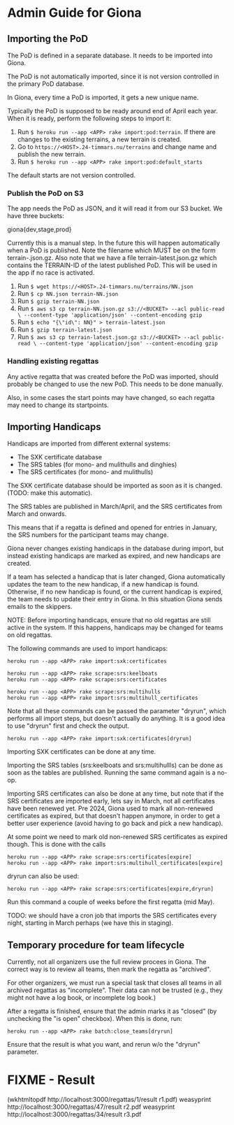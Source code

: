 # Admin Guide for Giona

## Importing the PoD

The PoD is defined in a separate database.  It needs to be imported
into Giona.

The PoD is not automatically imported, since it is not version
controlled in the primary PoD database.

In Giona, every time a PoD is imported, it gets a new unique name.

Typically the PoD is supposed to be ready around end of April each
year.  When it is ready, perform the following steps to import it:

1. Run ```$ heroku run --app <APP> rake import:pod:terrain```.
If there are changes to the existing terrains, a new terrain is
created.
2. Go to ```https://<HOST>.24-timmars.nu/terrains```
and change name and publish the new terrain.
3. Run ```$ heroku run --app <APP> rake import:pod:default_starts```

The default starts are not version controlled.

### Publish the PoD on S3

The app needs the PoD as JSON, and it will read it from our S3
bucket.  We have three buckets:

  giona{dev,stage,prod}

Currently this is a manual step.  In the future this will happen
automatically when a PoD is published.  Note the filename which MUST
be on the form terrain-<TERRAIN-ID>.json.gz.  Also note that we have a
file terrain-latest.json.gz which contains the TERRAIN-ID of the
latest published PoD.  This will be used in the app if no race is
activated.

1. Run ```$ wget https://<HOST>.24-timmars.nu/terrains/NN.json```
2. Run ```$ cp NN.json terrain-NN.json```
3. Run ```$ gzip terrain-NN.json```
4. Run ```$ aws s3 cp terrain-NN.json.gz s3://<BUCKET> --acl public-read \
          --content-type 'application/json' --content-encoding gzip```
5. Run ```$ echo "{\"id\": NN}" > terrain-latest.json```
6. Run ```$ gzip terrain-latest.json```
7. Run ```$ aws s3 cp terrain-latest.json.gz s3://<BUCKET> --acl public-read \
          --content-type 'application/json' --content-encoding gzip```


### Handling existing regattas

Any active regatta that was created before the PoD was imported,
should probably be changed to use the new PoD.  This needs to be done
manually.

Also, in some cases the start points may have changed, so each regatta
may need to change its startpoints.

## Importing Handicaps

Handicaps are imported from different external systems:

* The SXK certificate database
* The SRS tables (for mono- and mulithulls and dinghies)
* The SRS certificates (for mono- and mulithulls)

The SXK certificate database should be imported as soon as it is
changed.  (TODO: make this automatic).

The SRS tables are published in March/April, and the SRS certificates
from March and onwards.

This means that if a regatta is defined and opened for entries in
January, the SRS numbers for the participant teams may change.

Giona never changes existing handicaps in the database during import,
but instead existing handicaps are marked as expired, and new
handicaps are created.

If a team has selected a handicap that is later changed, Giona
automatically updates the team to the new handicap, if a new handicap
is found.  Otherwise, if no new handicap is found, or the current
handicap is expired, the team needs to update their entry in Giona.
In this situation Giona sends emails to the skippers.

NOTE: Before importing handicaps, ensure that no old regattas are
still active in the system.  If this happens, handicaps may be changed
for teams on old regattas.

The following commands are used to import handicaps:

    heroku run --app <APP> rake import:sxk:certificates

    heroku run --app <APP> rake scrape:srs:keelboats
    heroku run --app <APP> rake scrape:srs:certificates

    heroku run --app <APP> rake scrape:srs:multihulls
    heroku run --app <APP> rake import:srs:multihull_certificates

Note that all these commands can be passed the parameter "dryrun",
which performs all import steps, but doesn't actually do anything.  It
is a good idea to use "dryrun" first and check the output.

    heroku run --app <APP> rake import:sxk:certificates[dryrun]

Importing SXK certificates can be done at any time.

Importing the SRS tables (srs:keelboats and srs:multihullls) can be
done as soon as the tables are published.  Running the same command
again is a no-op.

Importing SRS certificates can also be done at any time, but note that
if the SRS certificates are imported early, lets say in March, not all
certificates have been renewed yet.  Pre 2024, Giona used to mark all
non-renewed certificates as expired, but that doesn't happen anymore,
in order to get a better user experience (avoid having to go back and
pick a new handicap).

At some point we need to mark old non-renewed SRS certificates as
expired though.  This is done with the calls

    heroku run --app <APP> rake scrape:srs:certificates[expire]
    heroku run --app <APP> rake import:srs:multihull_certificates[expire]

dryrun can also be used:

    heroku run --app <APP> rake scrape:srs:certificates[expire,dryrun]

Run this command a couple of weeks before the first regatta (mid May).


TODO: we should have a cron job that imports the SRS certificates
every night, starting in March perhaps (we have this in staging).

## Temporary procedure for team lifecycle

Currently, not all organizers use the full review procees in Giona.
The correct way is to review all teams, then mark the regatta as
"archived".

For other organizers, we must run a special task that closes all teams in
all archived regattas as "incomplete".  Their data can not be trusted
(e.g., they might not have a log book, or incomplete log book.)

After a regatta is finished, ensure that the admin marks it as
"closed" (by unchecking the "is open" checkbox).  When this is done,
run:

    heroku run --app <APP> rake batch:close_teams[dryrun]

Ensure that the result is what you want, and rerun w/o the "dryrun"
parameter.


# FIXME - Result

(wkhtmltopdf http://localhost:3000/regattas/1/result r1.pdf)
weasyprint http://localhost:3000/regattas/47/result r2.pdf
weasyprint http://localhost:3000/regattas/34/result r3.pdf
